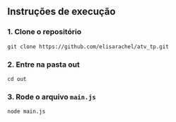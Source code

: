 ## Instruções de execução
### 1. Clone o repositório
```
git clone https://github.com/elisarachel/atv_tp.git
```
### 2. Entre na pasta out
```
cd out
```
### 3. Rode o arquivo ```main.js```
```
node main.js
```

